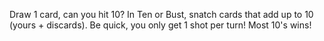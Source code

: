 Draw 1 card, can you hit 10?  In Ten or Bust, snatch cards that add up to 10 (yours + discards). Be quick, you only get 1 shot per turn!  Most 10's wins!
